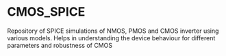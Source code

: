 # CMOS_SPICE
Repository of SPICE simulations of NMOS, PMOS and CMOS inverter using various models. Helps in understanding the device behaviour for different parameters and robustness of CMOS
